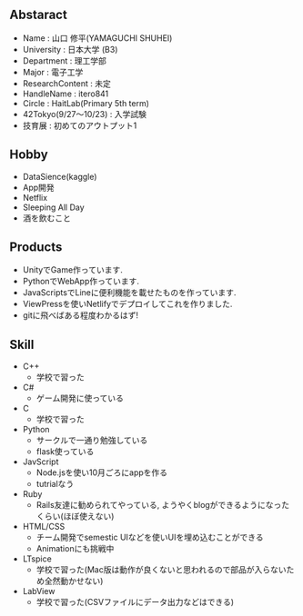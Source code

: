 ## Abstaract
- Name : 山口 修平(YAMAGUCHI SHUHEI)
- University : 日本大学 (B3)
- Department : 理工学部
- Major : 電子工学
- ResearchContent : 未定
- HandleName : itero841
- Circle : HaitLab(Primary 5th term)
- 42Tokyo(9/27〜10/23) : 入学試験
- 技育展 : 初めてのアウトプット1
## Hobby
- DataSience(kaggle)
- App開発
- Netflix
- Sleeping All Day
- 酒を飲むこと
## Products
- UnityでGame作っています.
- PythonでWebApp作っています.
- JavaScriptsでLineに便利機能を載せたものを作っています.
- ViewPressを使いNetlifyでデプロイしてこれを作りました.
- gitに飛べばある程度わかるはず!
## Skill
- C++
  - 学校で習った 
- C#
  - ゲーム開発に使っている
- C
  - 学校で習った
- Python
  - サークルで一通り勉強している
  - flask使っている
- JavScript
  - Node.jsを使い10月ごろにappを作る
  - tutrialなう
- Ruby
  - Rails友達に勧められてやっている, ようやくblogができるようになったくらい(ほぼ使えない)
- HTML/CSS
  - チーム開発でsemestic UIなどを使いUIを埋め込むことができる
  - Animationにも挑戦中
- LTspice
  - 学校で習った(Mac版は動作が良くないと思われるので部品が入らないため全然動かせない)
- LabView 
  - 学校で習った(CSVファイルにデータ出力などはできる)

